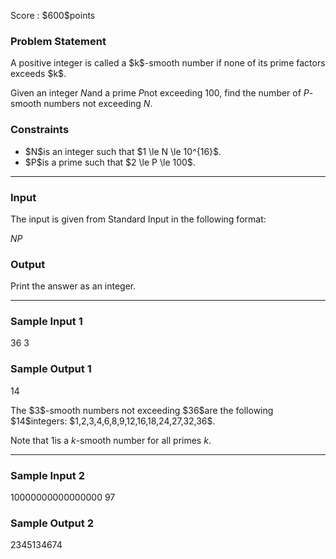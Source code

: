
<div>

<span>

<span>

<p>
Score : $600$points
</p>

<div>

<section>

### **Problem Statement**

<p>
A positive integer is called a $k$-smooth number if none of its prime factors exceeds $k$.

Given an integer $N$and a prime $P$not exceeding $100$, find the number of $P$-smooth numbers not exceeding $N$.
</p>

</section>

</div>

<div>

<section>

### **Constraints**

<ul>

<li>
$N$is an integer such that $1 \le N \le 10^{16}$.
</li>

<li>
$P$is a prime such that $2 \le P \le 100$.
</li>

</ul>

</section>

</div>

---

<div>

<div>

<section>

### **Input**

<p>
The input is given from Standard Input in the following format:
</p>

<div>

$N$$P$
</div>

</section>

</div>

<div>

<section>

### **Output**

<p>
Print the answer as an integer.
</p>

</section>

</div>

</div>

---

<div>

<section>

### **Sample Input 1**

<div>

36 3

</div>

</section>

</div>

<div>

<section>

### **Sample Output 1**

<div>

14

</div>

<p>
The $3$-smooth numbers not exceeding $36$are the following $14$integers: $1,2,3,4,6,8,9,12,16,18,24,27,32,36$.

Note that $1$is a $k$-smooth number for all primes $k$.
</p>

</section>

</div>

---

<div>

<section>

### **Sample Input 2**

<div>

10000000000000000 97

</div>

</section>

</div>

<div>

<section>

### **Sample Output 2**

<div>

2345134674

</div>

</section>

</div>

</span>

</span>

</div>
